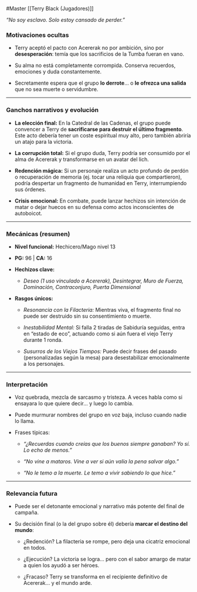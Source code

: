 #Master 
[[Terry Black (Jugadores)]]

_“No soy esclavo. Solo estoy cansado de perder.”_

### Motivaciones ocultas

- Terry aceptó el pacto con Acererak no por ambición, sino por **desesperación**: temía que los sacrificios de la Tumba fueran en vano.
    
- Su alma no está completamente corrompida. Conserva recuerdos, emociones y duda constantemente.
    
- Secretamente espera que el grupo **lo derrote**… o **le ofrezca una salida** que no sea muerte o servidumbre.
    

---

### Ganchos narrativos y evolución

- **La elección final:** En la Catedral de las Cadenas, el grupo puede convencer a Terry de **sacrificarse para destruir el último fragmento**. Este acto debería tener un coste espiritual muy alto, pero también abriría un atajo para la victoria.
    
- **La corrupción total:** Si el grupo duda, Terry podría ser consumido por el alma de Acererak y transformarse en un avatar del lich.
    
- **Redención mágica:** Si un personaje realiza un acto profundo de perdón o recuperación de memoria (ej. tocar una reliquia que compartieron), podría despertar un fragmento de humanidad en Terry, interrumpiendo sus órdenes.
    
- **Crisis emocional:** En combate, puede lanzar hechizos sin intención de matar o dejar huecos en su defensa como actos inconscientes de autoboicot.
    

---

### Mecánicas (resumen)

- **Nivel funcional:** Hechicero/Mago nivel 13
    
- **PG:** 96 | **CA:** 16
    
- **Hechizos clave:**
    
    - _Deseo (1 uso vinculado a Acererak), Desintegrar, Muro de Fuerza, Dominación, Contraconjuro, Puerta Dimensional_
        
- **Rasgos únicos:**
    
    - _Resonancia con la Filacteria:_ Mientras viva, el fragmento final no puede ser destruido sin su consentimiento o muerte.
        
    - _Inestabilidad Mental:_ Si falla 2 tiradas de Sabiduría seguidas, entra en “estado de eco”, actuando como si aún fuera el viejo Terry durante 1 ronda.
        
    - _Susurros de los Viejos Tiempos:_ Puede decir frases del pasado (personalizadas según la mesa) para desestabilizar emocionalmente a los personajes.
        

---

### Interpretación

- Voz quebrada, mezcla de sarcasmo y tristeza. A veces habla como si ensayara lo que quiere decir… y luego lo cambia.
    
- Puede murmurar nombres del grupo en voz baja, incluso cuando nadie lo llama.
    
- Frases típicas:
    
    - _“¿Recuerdas cuando creías que los buenos siempre ganaban? Yo sí. Lo echo de menos.”_
        
    - _“No vine a mataros. Vine a ver si aún valía la pena salvar algo.”_
        
    - _“No le temo a la muerte. Le temo a vivir sabiendo lo que hice.”_
        

---

### Relevancia futura

- Puede ser el detonante emocional y narrativo más potente del final de campaña.
    
- Su decisión final (o la del grupo sobre él) debería **marcar el destino del mundo**:
    
    - ¿Redención? La filacteria se rompe, pero deja una cicatriz emocional en todos.
        
    - ¿Ejecución? La victoria se logra… pero con el sabor amargo de matar a quien los ayudó a ser héroes.
        
    - ¿Fracaso? Terry se transforma en el recipiente definitivo de Acererak… y el mundo arde.